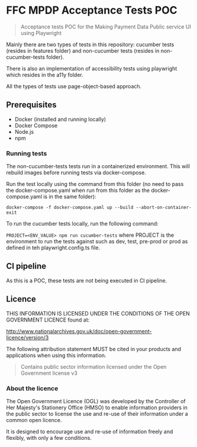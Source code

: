 # FFC MPDP Acceptance Tests POC

> Acceptance tests POC for the Making Payment Data Public service UI using Playwright

Mainly there are two types of tests in this repository:
cucumber tests (resides in features folder) and non-cucumber tests (resides in non-cucumber-tests folder).

There is also an implementation of accessibility tests using playwright which resides in the a11y folder.

All the types of tests use page-object-based approach.

## Prerequisites

- Docker (installed and running locally)
- Docker Compose
- Node.js
- npm

### Running tests

The non-cucumber-tests tests run in a containerized environment. This will rebuild images before running tests via docker-compose.

Run the test locally using the command from this folder (no need to pass the docker-compose.yaml when run from this folder as the docker-compose.yaml is in the same folder):

```docker-compose -f docker-compose.yaml up --build --abort-on-container-exit```

To run the cucumber tests locally, run the following command:

```PROJECT=<ENV_VALUE> npm run cucumber-tests```
where PROJECT is the environment to run the tests against such as dev, test, pre-prod or prod as defined in teh playwright.config.ts file.

## CI pipeline

As this is a POC, these tests are not being executed in CI pipeline.

## Licence

THIS INFORMATION IS LICENSED UNDER THE CONDITIONS OF THE OPEN GOVERNMENT LICENCE found at:

<http://www.nationalarchives.gov.uk/doc/open-government-licence/version/3>

The following attribution statement MUST be cited in your products and applications when using this information.

> Contains public sector information licensed under the Open Government license v3

### About the licence

The Open Government Licence (OGL) was developed by the Controller of Her Majesty's Stationery Office (HMSO) to enable information providers in the public sector to license the use and re-use of their information under a common open licence.

It is designed to encourage use and re-use of information freely and flexibly, with only a few conditions.
